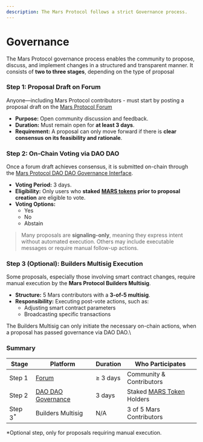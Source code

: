 ```yaml
---
description: The Mars Protocol follows a strict Governance process.
---
```


# Governance

The Mars Protocol governance process enables the community to propose, discuss, and implement changes in a structured and transparent manner. It consists of **two to three stages**, depending on the type of proposal

### Step 1:  Proposal Draft on Forum

Anyone—including Mars Protocol contributors - must start by posting a proposal draft on the [Mars Protocol Forum](https://forum.marsprotocol.io/)&#x20;

* **Purpose:** Open community discussion and feedback.
* **Duration:** Must remain open for **at least 3 days**.
* **Requirement:** A proposal can only move forward if there is **clear consensus on its feasibility and rationale**.



### Step 2: On-Chain Voting via DAO DAO

Once a forum draft achieves consensus, it is submitted on-chain through the [Mars Protocol DAO DAO Governance Interface](https://daodao.zone/).

* **Voting Period:** 3 days.
* **Eligibility:** Only users who **staked** [**MARS tokens**](governance/mars-token.md) **prior to proposal creation** are eligible to vote.
* **Voting Options:**
  * Yes
  * No
  * Abstain

> Many proposals are **signaling-only**, meaning they express intent without automated execution. Others may include executable messages or require manual follow-up actions.



### Step 3 (Optional): Builders Multisig Execution

Some proposals, especially those involving smart contract changes, require manual execution by the **Mars Protocol Builders Multisig**.

* **Structure:** 5 Mars contributors with a **3-of-5 multisig**.
* **Responsibility:** Executing post-vote actions, such as:
  * Adjusting smart contract parameters
  * Broadcasting specific transactions

The Builders Multisig can only initiate the necessary on-chain actions, when a proposal has passed governance via DAO DAO.\




### Summary

| Stage               | Platform                                   | Duration | Who Participates                                      |
| ------------------- | ------------------------------------------ | -------- | ----------------------------------------------------- |
| Step 1              | [Forum](https://forum.marsprotocol.io/)    | ≥ 3 days | Community & Contributors                              |
| Step 2              | [DAO DAO Governance](https://daodao.zone/) | 3 days   | Staked [MARS Token](governance/mars-token.md) Holders |
| Step 3<sup>\*</sup> | Builders Multisig                          | N/A      | 3 of 5 Mars Contributors                              |

\*Optional step, only for proposals requiring manual execution.
